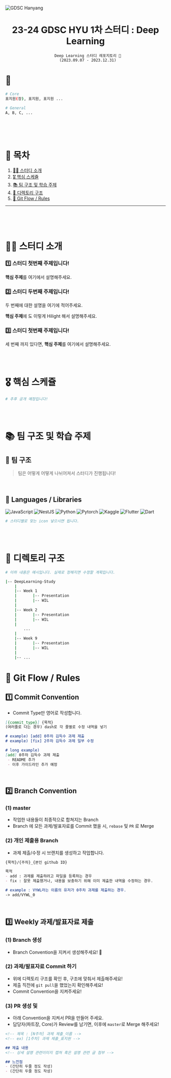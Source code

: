 ![GDSC Hanyang](https://media.discordapp.net/attachments/802076592825827332/1146391171879420004/GDSC_Hanyang_University_Vertical_color_cropped.png)

<div align='center'>
    <h1>23-24 GDSC HYU 1차 스터디 : Deep Learning</h1>

```
  Deep Learning 스터디 레포지토리 🙌
  (2023.09.07 - 2023.12.31)
```

</div>

# 🚀

```bash
# Core
표지원(장), 표지원, 표지원 ...

# General
A, B, C, ...
```

<br>
<br>
<br>

# 🥛 목차

1. [🙋‍♂️ 스터디 소개](#-스터디-소개)
2. [🎖️ 핵심 스케쥴](#-핵심-스케쥴)
3. [📚 팀 구조 및 학습 주제](#-팀-구조-및-학습-주제)
4. [📖 디렉토리 구조](#-디렉토리-구조)
5. [🙏 Git Flow / Rules](#-Git-Flow-/-Rules)

---


<br>
<br>
<br>

# 🙋‍♂️ 스터디 소개

### 1️⃣ 스터디 첫번째 주제입니다!

**핵심 주제**를 여기에서 설명해주세요.

### 2️⃣ 스터디 두번째 주제입니다!

두 번째에 대한 설명을 여기에 적어주세요.

**핵심 주제**에 도 이렇게 Hilight 해서 설명해주세요.

### 3️⃣ 스터디 첫번째 주제입니다!

세 번째 까지 있다면, **핵심 주제**를 여기에서 설명해주세요.

<br>
<br>

# 🎖️ 핵심 스케쥴

```bash
# 추후 공개 예정입니다!
```

<br>
<br>

# 📚 팀 구조 및 학습 주제

## 🙌 팀 구조

> 팀은 어떻게 어떻게 나뉘어져서 스터디가 진행됩니다!

<br>

## 📃 Languages / Libraries

![JavaScript](https://img.shields.io/badge/JavaScript-F7DF1E?style=for-the-badge&logo=javascript&logoColor=white)
![NestJS](https://img.shields.io/badge/NestJS-E0234E?style=for-the-badge&logo=nestjs&logoColor=white)
![Python](https://img.shields.io/badge/Python-3776AB?style=for-the-badge&logo=python&logoColor=white)
![Pytorch](https://img.shields.io/badge/Pytorch-EE4C2C?style=for-the-badge&logo=pytorch&logoColor=white)
![Kaggle](https://img.shields.io/badge/Kaggle-20BEFF?style=for-the-badge&logo=kaggle&logoColor=white)
![Flutter](https://img.shields.io/badge/Flutter-02569B?style=for-the-badge&logo=flutter&logoColor=white)
![Dart](https://img.shields.io/badge/Dart-0175C2?style=for-the-badge&logo=dart&logoColor=white)

```bash
# 스터디별로 맞는 icon 넣으시면 됩니다.
```

<br>
<br>

# 📖 디렉토리 구조

```bash
# 이하 내용은 예시입니다. 실제로 정해지면 수정할 계획입니다.

|-- DeepLearning-Study
    |
    |-- Week 1
    |       |-- Presentation
    |       |-- WIL
    |
    |-- Week 2
    |       |-- Presentation
    |       |-- WIL
    |
        ...
    |
    |-- Week 9
    |       |-- Presentation
    |       |-- WIL
    |
    |-- ...
```

# 🙏 Git Flow / Rules

## 1️⃣ Commit Convention

-   Commit Type만 영어로 작성합니다.

```Markdown
[{commit_type}] {목적}
(여러줄로 다는 경우) dash로 각 줄별로 수정 내역을 넣기

# example) [add] 0주차 김득수 과제 제출
# example) [fix] 2주차 김득수 과제 일부 수정

# long example)
[add] 0주차 김득수 과제 제출
 - README 추가
 - 이후 가이드라인 추가 예정
```

<br>

## 2️⃣ Branch Convention

### (1) master

-   작업한 내용들이 최종적으로 합쳐지는 Branch
-   Branch 에 모든 과제/발표자료를 Commit 했을 시, `rebase` 및 `PR` 로 Merge

### (2) 개인 제출용 Branch

-   과제 제출/수정 시 브랜치를 생성하고 작업합니다.

```Markdown
{목적}/{주차}_{본인 github ID}

목적
- add : 과제를 제출하려고 파일을 등록하는 경우
- fix : 잘못 제출했거나, 내용을 보충하기 위해 이미 제출한 내역을 수정하는 경우.

# example : VYWL라는 이름의 유저가 0주차 과제를 제출하는 경우.
-> add/VYWL_0
```

<br>

## 3️⃣ Weekly 과제/발표자료 제출

### (1) Branch 생성

-   Branch Convention을 지켜서 생성해주세요! 🙏

### (2) 과제/발표자료 Commit 하기

-   위에 디렉토리 구조를 확인 후, 구조에 맞춰서 제출해주세요!
-   제출 직전에 `git pull`을 했었는지 확인해주세요!
-   Commit Convention을 지켜주세요!

### (3) PR 생성 및

-   아래 Convention을 지켜서 PR을 만들어 주세요.
-   담당자(파트장, Core)가 Review를 남기면, 이후에 `master`로 Merge 해주세요!

```Markdown
<!-- 제목 : [N주차] 과제 제출_이름 -->
<!-- ex) [1주차] 과제 제출_표지원 -->

## 제출 내용
<!-- 상세 설명 관련이미지 캡쳐 혹은 설명 관련 글 첨부 -->

## 느낀점
- (간단히 두줄 정도 작성)
- (간단히 두줄 정도 작성)
```

<br>
